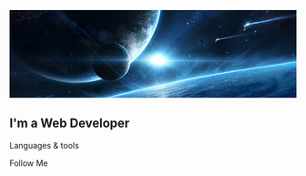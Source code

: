 ![Header](https://github.com/21Horza/21Horza/blob/master/assets/7ced32d6cfb80d49545444c0a382de3b.jpeg)

## I'm a Web Developer

Languages & tools

Follow Me